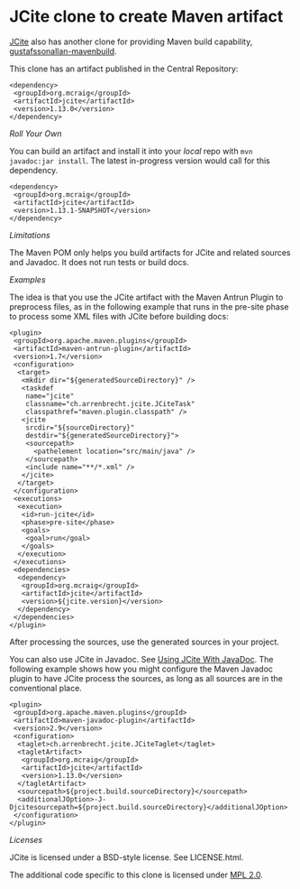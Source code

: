 # JCite clone to create Maven artifact

[JCite](http://arrenbrecht.ch/jcite/) also has another clone for providing Maven build capability, [gustafssonallan-mavenbuild](https://code.google.com/r/gustafssonallan-mavenbuild/).

This clone has an artifact published in the Central Repository:

	<dependency>
	 <groupId>org.mcraig</groupId>
	 <artifactId>jcite</artifactId>
	 <version>1.13.0</version>
	</dependency>

*Roll Your Own*

You can build an artifact and install it into your *local* repo with `mvn javadoc:jar install`. The latest in-progress version would call for this dependency.

	<dependency>
	 <groupId>org.mcraig</groupId>
	 <artifactId>jcite</artifactId>
	 <version>1.13.1-SNAPSHOT</version>
	</dependency>

*Limitations*

The Maven POM only helps you build artifacts for JCite and related sources and Javadoc. It does not run tests or build docs.

*Examples*

The idea is that you use the JCite artifact with the Maven Antrun Plugin to preprocess files, as in the following example that runs in the pre-site phase to process some XML files with JCite before building docs:

	<plugin>
	 <groupId>org.apache.maven.plugins</groupId>
	 <artifactId>maven-antrun-plugin</artifactId>
	 <version>1.7</version>
	 <configuration>
	  <target>
	   <mkdir dir="${generatedSourceDirectory}" />
	   <taskdef
	    name="jcite"
	    classname="ch.arrenbrecht.jcite.JCiteTask"
	    classpathref="maven.plugin.classpath" />
	   <jcite
	    srcdir="${sourceDirectory}"
	    destdir="${generatedSourceDirectory}">
	    <sourcepath>
	      <pathelement location="src/main/java" />
	    </sourcepath>
	    <include name="**/*.xml" />
	   </jcite>
	  </target>
	 </configuration>
	 <executions>
	  <execution>
	   <id>run-jcite</id>
	   <phase>pre-site</phase>
	   <goals>
	    <goal>run</goal>
	   </goals>
	  </execution>
	 </executions>
	 <dependencies>
	  <dependency>
	   <groupId>org.mcraig</groupId>
	   <artifactId>jcite</artifactId>
	   <version>${jcite.version}</version>
	  </dependency>
	 </dependencies>
	</plugin>

After processing the sources, use the generated sources in your project.

You can also use JCite in Javadoc. See [Using JCite With JavaDoc](http://www.arrenbrecht.ch/jcite/javadoc.htm). The following example shows how you might configure the Maven Javadoc plugin to have JCite process the sources, as long as all sources are in the conventional place.
	
	<plugin>
	 <groupId>org.apache.maven.plugins</groupId>
	 <artifactId>maven-javadoc-plugin</artifactId>
	 <version>2.9</version>
	 <configuration>
	  <taglet>ch.arrenbrecht.jcite.JCiteTaglet</taglet>
	  <tagletArtifact>
	   <groupId>org.mcraig</groupId>
	   <artifactId>jcite</artifactId>
	   <version>1.13.0</version>
	  </tagletArtifact>
	  <sourcepath>${project.build.sourceDirectory}</sourcepath>
	  <additionalJOption>-J-Djcitesourcepath=${project.build.sourceDirectory}</additionalJOption>
	 </configuration>
	</plugin>

*Licenses*

JCite is licensed under a BSD-style license. See LICENSE.html.

The additional code specific to this clone is licensed under [MPL 2.0](http://mozilla.org/MPL/2.0/).
